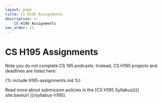 ```yaml
---
layout: page
title: CS H195 Assignments
description: >-
    CS H195 Assignments
nav_order: 11
---
```


# CS H195 Assignments

Note you do not complete CS 195 podcasts. Instead, CS H195 projects and deadlines are listed here:

{% include h195-assignments.md %}

Read more about submission policies in the [CS H195 Syllabus]({{ site.baseurl }}/syllabus-h195).
